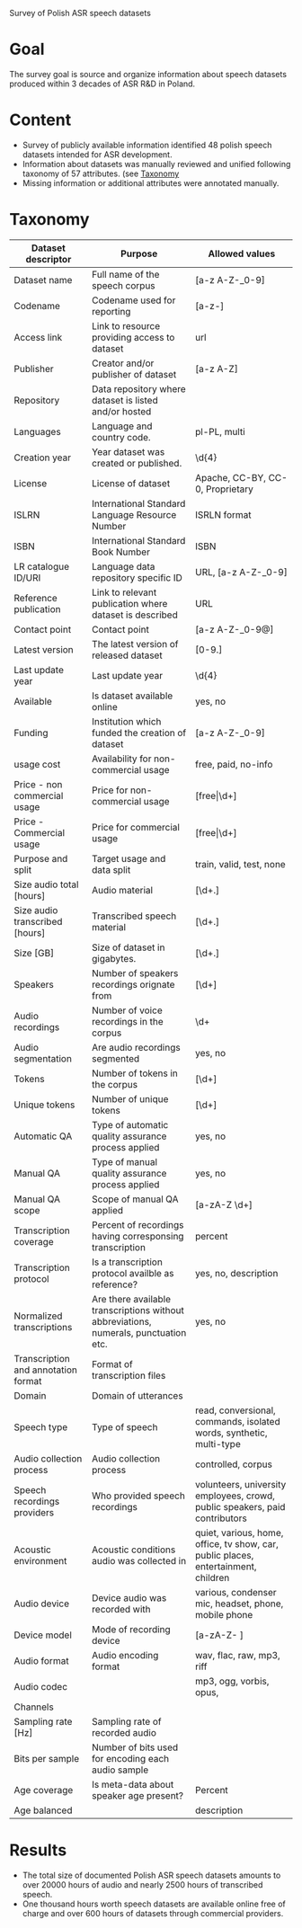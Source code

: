 Survey of Polish ASR speech datasets
# Goal
The survey goal is source and organize information about speech datasets produced within 3 decades of ASR R&D in Poland.<br>

# Content
- Survey of publicly available information identified 48 polish speech datasets intended for ASR development. <br>
- Information about datasets was manually reviewed and unified following taxonomy of 57 attributes. (see [Taxonomy](#Taxonomy)
- Missing information or additional attributes were annotated manually.

# Taxonomy
|Dataset descriptor                 |Purpose                                                                             |Allowed values                                                                    |
|-----------------------------------|------------------------------------------------------------------------------------|----------------------------------------------------------------------------------|
|Dataset name                       |Full name of the speech corpus                                                      |[a-z A-Z\-\_0-9]                                                                  |
|Codename                           |Codename used for reporting                                                         |[a-z\-]                                                                           |
|Access link                        |Link to resource providing access to dataset                                        |url                                                                               |
|Publisher                          |Creator and/or publisher of dataset                                                 |[a-z A-Z]                                                                         |
|Repository                         |Data repository where dataset is listed and/or hosted                               |                                                                                  |
|Languages                          |Language and country code.                                                          |pl-PL, multi                                                                      |
|Creation year                      |Year dataset was created or published.                                              |\d{4}                                                                             |
|License                            |License of dataset                                                                  |Apache, CC-BY, CC-0, Proprietary                                                  |
|ISLRN                              |International Standard Language Resource Number                                     |ISRLN format                                                                      |
|ISBN                               |International Standard Book Number                                                  |ISBN                                                                              |
|LR catalogue ID/URI                |Language data repository specific ID                                                |URL,  [a-z A-Z\-\_0-9]                                                            |
|Reference publication              |Link to relevant publication where dataset is described                             |URL                                                                               |
|Contact point                      |Contact point                                                                       |[a-z A-Z\-\_0-9\@]                                                                |
|Latest version                     |The latest version of released dataset                                              |[0-9\.]                                                                           |
|Last update year                   |Last update year                                                                    |\d{4}                                                                             |
|Available                          |Is dataset available online                                                         |yes, no                                                                           |
|Funding                            |Institution which funded the creation of dataset                                    |[a-z A-Z\-\_0-9]                                                                  |
|usage cost                         |Availability for non-commercial usage                                               |free, paid, no-info                                                               |
|Price - non commercial usage       |Price for non-commercial usage                                                      |[free&#124;\d+]                                                                        |
|Price - Commercial usage           |Price for commercial usage                                                          |[free&#124;\d+]                                                                        |
|Purpose and split                  |Target usage and data split                                                         |train, valid, test, none                                                          |
|Size audio total [hours]           |Audio material                                                                      |[\d+\.]                                                                           |
|Size audio transcribed [hours]     |Transcribed speech material                                                         |[\d+\.]                                                                           |
|Size [GB]                          |Size of dataset in gigabytes.                                                       |[\d+\.]                                                                           |
|Speakers                           |Number of speakers recordings orignate from                                         |[\d+]                                                                             |
|Audio recordings                   |Number of voice recordings in the corpus                                            |\d+                                                                               |
|Audio segmentation                 |Are audio recordings segmented                                                      |yes, no                                                                           |
|Tokens                             |Number of tokens in the corpus                                                      |[\d+]                                                                             |
|Unique tokens                      |Number of unique tokens                                                             |[\d+]                                                                             |
|Automatic QA                       |Type of automatic quality assurance process applied                                 |yes, no                                                                           |
|Manual QA                          |Type of manual quality assurance process applied                                    |yes, no                                                                           |
|Manual QA scope                    |Scope of manual QA applied                                                          |[a-zA-Z \d+]                                                                      |
|Transcription coverage             |Percent of recordings having corresponsing transcription                            |percent                                                                           |
|Transcription protocol             |Is a transcription protocol availble as reference?                                  |yes, no, description                                                              |
|Normalized transcriptions          |Are there available transcriptions without abbreviations, numerals, punctuation etc.|yes, no                                                                           |
|Transcription and annotation format|Format of transcription files                                                       |                                                                                  |
|Domain                             |Domain of utterances                                                                |                                                                                  |
|Speech type                        |Type of speech                                                                      |read, conversional, commands, isolated words, synthetic, multi-type               |
|Audio collection process           |Audio collection process                                                            |controlled, corpus                                                                |
|Speech recordings providers        |Who provided speech recordings                                                      |volunteers, university employees, crowd, public speakers, paid contributors       |
|Acoustic environment               |Acoustic conditions audio was collected in                                          |quiet, various, home, office, tv show, car, public places, entertainment, children|
|Audio device                       |Device audio was recorded with                                                      |various, condenser mic, headset, phone, mobile phone                              |
|Device model                       |Mode of recording device                                                            |[a-zA-Z\- ]                                                                       |
|Audio format                       |Audio encoding format                                                               |wav, flac, raw, mp3, riff                                                         |
|Audio codec                        |                                                                                    |mp3, ogg, vorbis, opus,                                                           |
|Channels                           |                                                                                    |                                                                                  |
|Sampling rate [Hz]                 |Sampling rate of recorded audio                                                     |                                                                                  |
|Bits per sample                    |Number of bits used for encoding each audio sample                                  |                                                                                  |
|Age coverage                       |Is meta-data about speaker age present?                                             |Percent                                                                           |
|Age balanced                       |                                                                                    |description                                                                       |


# Results
- The total size of documented Polish ASR speech datasets amounts to over 20000 hours of audio and nearly 2500 hours of transcribed speech.<br>
- One thousand hours worth speech datasets are available online free of charge and over 600 hours of datasets through commercial providers.
